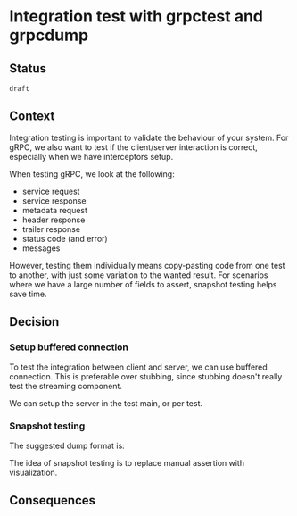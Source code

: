 # Integration test with grpctest and grpcdump

## Status

`draft`

## Context

Integration testing is important to validate the behaviour of your system. For gRPC, we also want to test if the client/server interaction is correct, especially when we have interceptors setup. 

When testing gRPC, we look at the following:

- service request
- service response
- metadata request
- header response
- trailer response
- status code (and error)
- messages

However, testing them individually means copy-pasting code from one test to another, with just some variation to the wanted result. For scenarios where we have a large number of fields to assert, snapshot testing helps save time.



## Decision

### Setup buffered connection

To test the integration between client and server, we can use buffered connection. This is preferable over stubbing, since stubbing doesn't really test the streaming component.

We can setup the server in the test main, or per test.

### Snapshot testing

The suggested dump format is:

The idea of snapshot testing is to replace manual assertion with visualization. 


## Consequences

